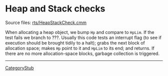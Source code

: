# Heap and Stack checks


Source files: [rts/HeapStackCheck.cmm](https://gitlab.haskell.org/ghc/ghc/tree/master/ghc/rts/HeapStackCheck.cmm)



When allocating a heap object, we bump `Hp` and compare to `HpLim`. If the test fails we branch to ???.  Usually this code tests an interrupt flag (to see if execution should be brought tidily to a halt); grabs the next block of allocation space; makes `Hp` point to it and `HpLim` to its end; and returns.  If there are no more allocation-space blocks, garbage collection is triggered.


---



[CategoryStub](category-stub)


